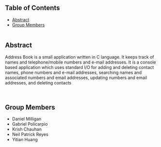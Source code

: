 ## Table of Contents <br>

* [Abstract](#abstract)
* [Group Members](#member)
<br><br>

## Abstract <a name="abstract"></a> <br>

Address Book is a small application written in C language. It keeps track of names and telephone/mobile numbers and e-mail addresses. It is a console based application which uses standard I/O for adding and deleting contact names, phone numbers and e-mail addresses, searching names and associated numbers and email addresses, updating numbers and email addresses, and deleting contacts

<br>

## Group Members <a name="member"></a> <br>
* Daniel Milligan
* Gabriel Policarpio
* Krish Chauhan
* Neil Patrick Reyes
* Yitian Huang
